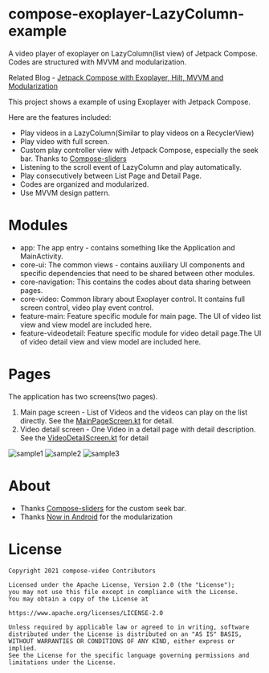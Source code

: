 # compose-exoplayer-LazyColumn-example
A video player of exoplayer on LazyColumn(list view) of Jetpack Compose. Codes are structured with MVVM and modularization. 

Related Blog - [Jetpack Compose with Exoplayer, Hilt, MVVM and Modularization](https://medium.com/p/4371a0a5a0d0)

This project shows a example of using Exoplayer with Jetpack Compose.

Here are the features included:
* Play videos in a LazyColumn(Similar to play videos on a RecyclerView)
* Play video with full screen.
* Custom play controller view with Jetpack Compose, especially the seek bar. Thanks to [Compose-sliders](https://github.com/krottv/compose-sliders)
* Listening to the scroll event of LazyColumn and play automatically.
* Play consecutively between List Page and Detail Page.
* Codes are organized and modularized.
* Use MVVM design pattern.

# Modules
* app: The app entry - contains something like the Application and MainActivity.
* core-ui: The common views - contains auxiliary UI components and specific dependencies that need to be shared between other modules. 
* core-navigation: This contains the codes about data sharing between pages. 
* core-video: Common library about Exoplayer control. It contains full screen control, video play event control. 
* feature-main: Feature specific module for main page. The UI of video list view and view model are included here.
* feature-videodetail: Feature specific module for video detail page.The UI of video detail view and view model are included here.

# Pages

The application has two screens(two pages).
1. Main page screen - List of Videos and the videos can play on the list directly. See the [MainPageScreen.kt](feature-main/src/main/java/com/chillingvan/samples/composevideo/main/MainPageScreen.kt) for detail.
2. Video detail screen - One Video in a detail page with detail description. See the [VideoDetailScreen.kt](feature-videodetail/src/main/java/com/chillingvan/samples/composevideo/videodetail/VideoDetailScreen.kt) for detail

![sample1](https://user-images.githubusercontent.com/7666419/190075315-64b0c3fc-0c09-4c9a-905a-f54e62898cf9.jpg)
![sample2](https://user-images.githubusercontent.com/7666419/188564548-8a66d2ee-867c-4a95-acd9-76ec46b07ea6.jpg)
![sample3](https://user-images.githubusercontent.com/7666419/188564607-3a36281f-2652-4f37-a54b-e41a713e4e06.jpg)

# About
* Thanks [Compose-sliders](https://github.com/krottv/compose-sliders) for the custom seek bar.
* Thanks [Now in Android](https://github.com/android/nowinandroid) for the modularization

# License

    Copyright 2021 compose-video Contributors

    Licensed under the Apache License, Version 2.0 (the "License");
    you may not use this file except in compliance with the License.
    You may obtain a copy of the License at

    https://www.apache.org/licenses/LICENSE-2.0

    Unless required by applicable law or agreed to in writing, software
    distributed under the License is distributed on an "AS IS" BASIS,
    WITHOUT WARRANTIES OR CONDITIONS OF ANY KIND, either express or implied.
    See the License for the specific language governing permissions and
    limitations under the License.
